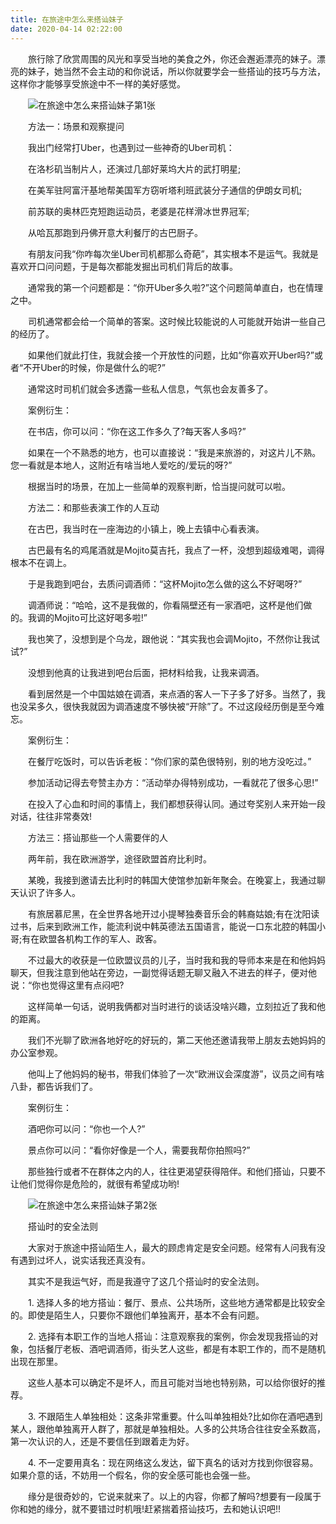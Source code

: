 ```yaml
---
title: 在旅途中怎么来搭讪妹子
date: 2020-04-14 02:22:00
---
```




　　旅行除了欣赏周围的风光和享受当地的美食之外，你还会邂逅漂亮的妹子。漂亮的妹子，她当然不会主动的和你说话，所以你就要学会一些搭讪的技巧与方法，这样你才能够享受旅途中不一样的美好感觉。

　　![在旅途中怎么来搭讪妹子第1张](/img/e454c49efa8d9cf7014df6f75d076792.jpg)

　　方法一：场景和观察提问

　　我出门经常打Uber，也遇到过一些神奇的Uber司机：

　　在洛杉矶当制片人，还演过几部好莱坞大片的武打明星;

　　在美军驻阿富汗基地帮美国军方窃听塔利班武装分子通信的伊朗女司机;

　　前苏联的奥林匹克短跑运动员，老婆是花样滑冰世界冠军;

　　从哈瓦那跑到丹佛开意大利餐厅的古巴厨子。

　　有朋友问我“你咋每次坐Uber司机都那么奇葩”，其实根本不是运气。我就是喜欢开口问问题，于是每次都能发掘出司机们背后的故事。

　　通常我的第一个问题都是：“你开Uber多久啦?”这个问题简单直白，也在情理之中。

　　司机通常都会给一个简单的答案。这时候比较能说的人可能就开始讲一些自己的经历了。

　　如果他们就此打住，我就会接一个开放性的问题，比如“你喜欢开Uber吗?”或者“不开Uber的时候，你是做什么的呢?”

　　通常这时司机们就会多透露一些私人信息，气氛也会友善多了。

　　案例衍生：

　　在书店，你可以问：“你在这工作多久了?每天客人多吗?”

　　如果在一个不熟悉的地方，也可以直接说：“我是来旅游的，对这片儿不熟。您一看就是本地人，这附近有啥当地人爱吃的/爱玩的呀?”

　　根据当时的场景，在加上一些简单的观察判断，恰当提问就可以啦。

　　方法二：和那些表演工作的人互动

　　在古巴，我当时在一座海边的小镇上，晚上去镇中心看表演。

　　古巴最有名的鸡尾酒就是Mojito莫吉托，我点了一杯，没想到超级难喝，调得根本不在调上。

　　于是我跑到吧台，去质问调酒师：“这杯Mojito怎么做的这么不好喝呀?”

　　调酒师说：“哈哈，这不是我做的，你看隔壁还有一家酒吧，这杯是他们做的。我调的Mojito可比这好喝多啦!”

　　我也笑了，没想到是个乌龙，跟他说：“其实我也会调Mojito，不然你让我试试?”

　　没想到他真的让我进到吧台后面，把材料给我，让我来调酒。

　　看到居然是一个中国姑娘在调酒，来点酒的客人一下子多了好多。当然了，我也没呆多久，很快我就因为调酒速度不够快被“开除”了。不过这段经历倒是至今难忘。

　　案例衍生：

　　在餐厅吃饭时，可以告诉老板：“你们家的菜色很特别，别的地方没吃过。”

　　参加活动记得去夸赞主办方：“活动举办得特别成功，一看就花了很多心思!”

　　在投入了心血和时间的事情上，我们都想获得认同。通过夸奖别人来开始一段对话，往往非常奏效!

　　方法三：搭讪那些一个人需要伴的人

　　两年前，我在欧洲游学，途径欧盟首府比利时。

　　某晚，我接到邀请去比利时的韩国大使馆参加新年聚会。在晚宴上，我通过聊天认识了许多人。

　　有旅居慕尼黑，在全世界各地开过小提琴独奏音乐会的韩裔姑娘;有在沈阳读过书，后来到欧洲工作，能流利说中韩英德法五国语言，能说一口东北腔的韩国小哥;有在欧盟各机构工作的军人、政客。

　　不过最大的收获是一位欧盟议员的儿子，当时我和我的导师本来是在和他妈妈聊天，但我注意到他站在旁边，一副觉得话题无聊又融入不进去的样子，便对他说：“你也觉得这里有点闷吧?

　　这样简单一句话，说明我俩都对当时进行的谈话没啥兴趣，立刻拉近了我和他的距离。

　　我们不光聊了欧洲各地好吃的好玩的，第二天他还邀请我带上朋友去她妈妈的办公室参观。

　　他叫上了他妈妈的秘书，带我们体验了一次“欧洲议会深度游”，议员之间有啥八卦，都告诉我们了。

　　案例衍生：

　　酒吧你可以问：“你也一个人?”

　　景点你可以问：“看你好像是一个人，需要我帮你拍照吗?”

　　那些独行或者不在群体之内的人，往往更渴望获得陪伴。和他们搭讪，只要不让他们觉得你是危险的，就很有希望成功哟!

　　![在旅途中怎么来搭讪妹子第2张](/img/f7ebd7cc974ba713deaa9eac7893ebd8.jpg)

　　搭讪时的安全法则

　　大家对于旅途中搭讪陌生人，最大的顾虑肯定是安全问题。经常有人问我有没有遇到过坏人，说实话我还真没有。

　　其实不是我运气好，而是我遵守了这几个搭讪时的安全法则。

　　1\. 选择人多的地方搭讪：餐厅、景点、公共场所，这些地方通常都是比较安全的。即使是陌生人，只要你不跟他们单独离开，基本不会有问题。

　　2\. 选择有本职工作的当地人搭讪：注意观察我的案例，你会发现我搭讪的对象，包括餐厅老板、酒吧调酒师，街头艺人这些，都是有本职工作的，而不是随机出现在那里。

　　这些人基本可以确定不是坏人，而且可能对当地也特别熟，可以给你很好的推荐。

　　3\. 不跟陌生人单独相处：这条非常重要。什么叫单独相处?比如你在酒吧遇到某人，跟他单独离开人群了，那就是单独相处。人多的公共场合往往安全系数高，第一次认识的人，还是不要信任到跟着走为好。

　　4\. 不一定要用真名：现在网络这么发达，留下真名的话对方找到你很容易。如果介意的话，不妨用一个假名，你的安全感可能也会强一些。

　　缘分是很奇妙的，它说来就来了。以上的内容，你都了解吗?想要有一段属于你和她的缘分，就不要错过时机哦!赶紧揣着搭讪技巧，去和她认识吧!!